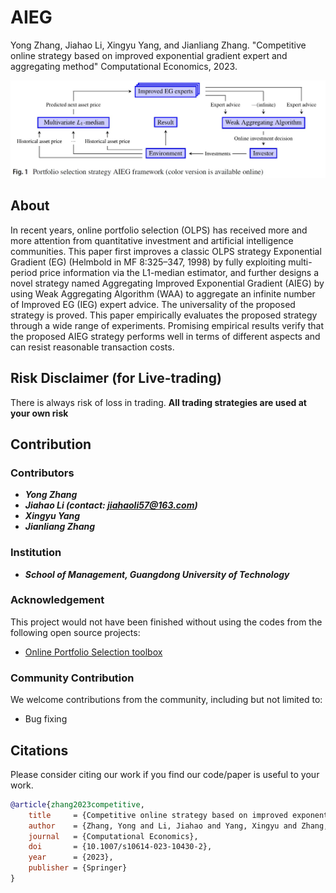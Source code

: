 # AIEG
Yong Zhang, Jiahao Li, Xingyu Yang, and Jianliang Zhang. "Competitive online strategy based on improved exponential gradient expert and aggregating method" Computational Economics, 2023.

![image](doc/AIEG.jpg)

## About
In recent years, online portfolio selection (OLPS) has received more and more attention from quantitative investment and artificial intelligence communities. This paper first improves a classic OLPS strategy Exponential Gradient (EG) (Helmbold in MF 8:325–347, 1998) by fully exploiting multi-period price information via the L1-median estimator, and further designs a novel strategy named Aggregating Improved Exponential Gradient (AIEG) by using Weak Aggregating Algorithm (WAA) to aggregate an infinite number of Improved EG (IEG) expert advice. The universality of the proposed strategy is proved. This paper empirically evaluates the proposed strategy through a wide range of experiments. Promising empirical results verify that the proposed AIEG strategy performs well in terms of different aspects and can resist reasonable transaction costs.

## Risk Disclaimer (for Live-trading)
There is always risk of loss in trading. **All trading strategies are used at your own risk**

## Contribution

### Contributors
* ***Yong Zhang***
* ***Jiahao Li (contact: jiahaoli57@163.com)***
* ***Xingyu Yang***
* ***Jianliang Zhang***

### Institution
* ***School of Management, Guangdong University of Technology***

### Acknowledgement
This project would not have been finished without using the codes from the following open source projects:

* [Online Portfolio Selection toolbox](https://github.com/OLPS/OLPS)

### Community Contribution
We welcome contributions from the community, including but not limited to:
* Bug fixing

## Citations
Please consider citing our work if you find our code/paper is useful to your work.
```bibtex
@article{zhang2023competitive,
	title     = {Competitive online strategy based on improved exponential gradient expert and aggregating method},
	author    = {Zhang, Yong and Li, Jiahao and Yang, Xingyu and Zhang, Jianliang},
	journal   = {Computational Economics},
	doi       = {10.1007/s10614-023-10430-2},
	year      = {2023},
	publisher = {Springer}
}
```
